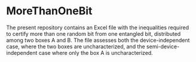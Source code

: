 # MoreThanOneBit

The present repository contains an Excel file with the inequalities required to certify more than one random bit from one entangled bit, distributed among two boxes A and B. The file assesses both the device-independent case, where the two boxes are uncharacterized, and the semi-device-independent case where only the box A is uncharacterized. 
